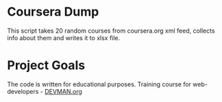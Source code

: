 # Coursera Dump

This script takes 20 random courses from coursera.org xml feed, collects info about them and writes it to xlsx file.

# Project Goals

The code is written for educational purposes. Training course for web-developers - [DEVMAN.org](https://devman.org)
